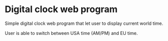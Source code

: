# Digital clock web program

Simple digital clock web program that let user to display current world time.

User is able to switch between USA time (AM/PM) and EU time.
